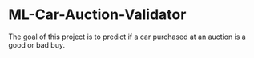 # ML-Car-Auction-Validator
The goal of this project is to predict if a car purchased at an auction is a good or bad buy.
